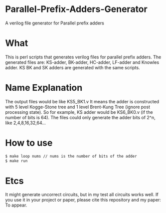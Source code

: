 # Parallel-Prefix-Adders-Generator
A verilog file generator for Parallel prefix adders

# What
This is perl scripts that generates verilog files for parallel prefix adders. 
The generated files are:
KS-adder, BK-adder, HC-adder, LF-adder and Knowles adder.
KS BK and SK adders are generated with the same scripts.

# Name Explanation
The output files would be like KS5_BK1.v
It means the adder is constructed with 5 level Kogge-Stone tree and 1 level Brent-Kung Tree (ignore post processing state).
So for example, KS adder would be KS6_BK0.v (if the number of bits is 64). 
The files could only generate the adder bits of 2^n, like 2,4,8,16,32,64...

# How to use
```bash
$ make loop nums // nums is the number of bits of the adder
$ make run
```

# Etcs
It might generate uncorrect circuits, but in my test all circuits works well. 
If you use it in your project or paper, please cite this repository and my paper:
To appear.


